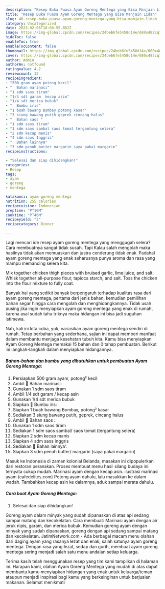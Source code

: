 ```yaml
---
description: "Resep Buka Puasa Ayam Goreng Mentega yang Bisa Manjain Lidah"
title: "Resep Buka Puasa Ayam Goreng Mentega yang Bisa Manjain Lidah"
slug: 40-resep-buka-puasa-ayam-goreng-mentega-yang-bisa-manjain-lidah
category: Uncategorized
date: 2023-02-05T18:08:55.852Z
image: https://img-global.cpcdn.com/recipes/24beb6fe5458d14e/680x482cq70/ayam-goreng-mentega-foto-resep-utama.jpg
hideToc: false
enableToc: true
enableTocContent: false
thumbnail: https://img-global.cpcdn.com/recipes/24beb6fe5458d14e/680x482cq70/ayam-goreng-mentega-foto-resep-utama.jpg
cover: https://img-global.cpcdn.com/recipes/24beb6fe5458d14e/680x482cq70/ayam-goreng-mentega-foto-resep-utama.jpg
author: Admin
authorAv: notfound
ratingvalue: 4.2
reviewcount: 12
recipeingredient:
- "500 gram ayam potong kecil"
- "  Bahan marinasi"
- "1 sdm saos tiram"
- "1/4 sdt garam  kecap asin"
- "1/4 sdt merica bubuk"
- "  Bumbu iris"
- "1 buah bawang Bombay potong kasar"
- "3 siung bawang putih geprek cincang halus"
- "  Bahan saos "
- "1 sdm saos tiram"
- "1 sdm saos sambal saos tomat tergantung selera"
- "2 sdm kecap manis"
- "4 sdm saos Inggris"
- "  Bahan lainnya"
- "3 sdm penuh butter margarin saya pakai margarin"
recipeinstructions:

- "Selesai dan siap dihidangkan!"
categories:
- Resep
tags:
- ayam
- goreng
- mentega

katakunci: ayam goreng mentega 
nutrition: 255 calories
recipecuisine: Indonesian
preptime: "PT16M"
cooktime: "PT46M"
recipeyield: "3"
recipecategory: Dinner

---
```



Lagi mencari ide resep ayam goreng mentega yang menggugah selera? Cara membuatnya sangat tidak susah. Tapi Kalau salah mengolah maka hasilnya tidak akan memuaskan dan justru cenderung tidak enak. Padahal ayam goreng mentega yang enak seharusnya punya aroma dan rasa yang mampu memancing selera kita.


Mix together chicken thigh pieces with bruised garlic, lime juice, and salt. Whisk together all-purpose flour, tapioca starch, and salt. Toss the chicken into the flour mixture to fully coat.

Banyak hal yang sedikit banyak berpengaruh terhadap kualitas rasa dari ayam goreng mentega, pertama dari jenis bahan, kemudian pemilihan bahan segar hingga cara mengolah dan menghidangkannya. Tidak usah pusing jika ingin menyiapkan ayam goreng mentega yang enak di rumah, karena asal sudah tahu triknya maka hidangan ini bisa jadi suguhan istimewa.


Nah, kali ini kita coba, yuk, variasikan ayam goreng mentega sendiri di rumah. Tetap berbahan yang sederhana, sajian ini dapat memberi manfaat dalam membantu menjaga kesehatan tubuh kita. Kamu bisa menyiapkan Ayam Goreng Mentega memakai 15 bahan dan 0 tahap pembuatan. Berikut ini langkah-langkah dalam menyiapkan hidangannya.

<!--inarticleads1-->

##### Bahan-bahan dan bumbu yang dibutuhkan untuk pembuatan Ayam Goreng Mentega:

1. Persiapkan 500 gram ayam, potong² kecil
1. Ambil  🌟 Bahan marinasi:
1. Gunakan 1 sdm saos tiram
1. Ambil 1/4 sdt garam / kecap asin
1. Gunakan 1/4 sdt merica bubuk
1. Siapkan  🌟 Bumbu iris:
1. Siapkan 1 buah bawang Bombay, potong² kasar
1. Sediakan 3 siung bawang putih, geprek, cincang halus
1. Ambil  🌟 Bahan saos :
1. Gunakan 1 sdm saos tiram
1. Sediakan 1 sdm saos sambal/ saos tomat (tergantung selera)
1. Siapkan 2 sdm kecap manis
1. Siapkan 4 sdm saos Inggris
1. Sediakan  🌟 Bahan lainnya&#39;:
1. Siapkan 3 sdm penuh butter/ margarin (saya pakai margarin)


Masuk ke Indonesia di zaman kolonial Belanda, masakan ini dipopulerkan dari restoran peranakan. Proses membuat menu hasil silang budaya ini ternyata cukup mudah. Marinasi ayam dengan kecap asin. ilustrasi marinasi ayam (cafedelites.com) Potong ayam dahulu, lalu masukkan ke dalam wadah. Tambahkan kecap asin ke dalamnya, aduk sampai merata dahulu. 

<!--inarticleads2-->

##### Cara buat Ayam Goreng Mentega:


1. Selesai dan siap dihidangkan!

Goreng ayam dalam minyak yang sudah dipanaskan di atas api sedang sampai matang dan kecokelatan. Cara membuat: Marinasi ayam dengan air jeruk nipis, garam, dan merica bubuk. Kemudian goreng ayam dengan minyak yang sudah dipanaskan, goreng dengan api sedang sampai matang dan kecokelatan. JatimNetwork.com - Ada berbagai macam menu olahan dari daging ayam yang rasanya lezat dan enak, salah satunya ayam goreng mentega. Dengan rasa yang lezat, sedap dan gurih, membuat ayam goreng mentega sering menjadi salah satu menu andalan setiap keluarga. 

Terima kasih telah menggunakan resep yang tim kami tampilkan di halaman ini. Harapan kami, olahan Ayam Goreng Mentega yang mudah di atas dapat membantu kamu menyiapkan hidangan yang enak untuk keluarga/teman ataupun menjadi inspirasi bagi kamu yang berkeinginan untuk berjualan makanan. Selamat menikmati
